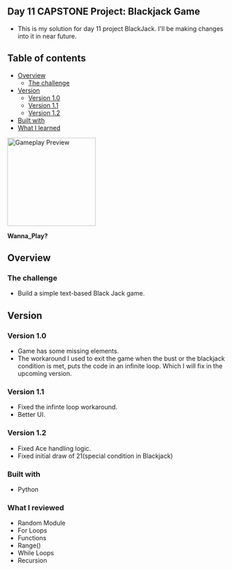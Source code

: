 ## Day 11 CAPSTONE Project: Blackjack Game
- This is my solution for day 11 project BlackJack. I'll be making changes into it in near future.

## Table of contents

- [Overview](#overview)
  - [The challenge](#the-challenge)
- [Version](#version)
  - [Version 1.0](#version-10)
  - [Version 1.1](#version-11)
  - [Version 1.2](#version-12)
- [Built with](#built-with)
- [What I learned](#what-i-learned)


<img src="https://tenor.com/view/squid-game-the-salesman-squid-game-the-recruiter-gong-yoo-squid-game-gong-yoo-ddakji-gif-7457217708242386257" width="200" alt="Gameplay Preview" />
<p><strong>Wanna_Play?</strong></p>


## Overview

### The challenge

- Build a simple text-based Black Jack game. 

## Version

### Version 1.0

- Game has some missing elements.
- The workaround I used to exit the game when the bust or the blackjack condition is met, puts the code in an infinite loop. Which I will fix in the upcoming version.

### Version 1.1

- Fixed the infinte loop workaround.
- Better UI.

### Version 1.2

- Fixed Ace handling logic.
- Fixed initial draw of 21(special condition in Blackjack)

### Built with

- Python

### What I reviewed
- Random Module
- For Loops
- Functions
- Range()
- While Loops
- Recursion
